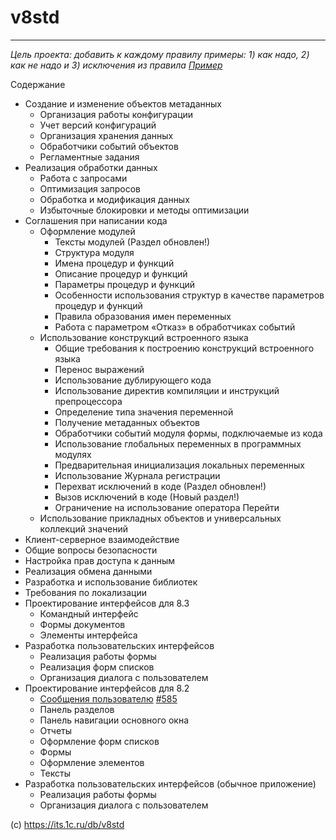 # v8std
---------------------------------------------

_Цель проекта: добавить к каждому правилу примеры: 1) как надо, 2) как не надо и 3) исключения из правила [Пример](https://github.com/rubocop/ruby-style-guide)_

Содержание

* Создание и изменение объектов метаданных
    * Организация работы конфигурации
    * Учет версий конфигураций
    * Организация хранения данных
    * Обработчики событий объектов
    * Регламентные задания
* Реализация обработки данных
    * Работа с запросами
    * Оптимизация запросов
    * Обработка и модификация данных
    * Избыточные блокировки и методы оптимизации
* Соглашения при написании кода
    * Оформление модулей
        * Тексты модулей (Раздел обновлен!)
        * Структура модуля
        * Имена процедур и функций
        * Описание процедур и функций
        * Параметры процедур и функций
        * Особенности использования структур в качестве параметров процедур и функций
        * Правила образования имен переменных
        * Работа с параметром «Отказ» в обработчиках событий
    * Использование конструкций встроенного языка
        * Общие требования к построению конструкций встроенного языка
        * Перенос выражений
        * Использование дублирующего кода
        * Использование директив компиляции и инструкций препроцессора
        * Определение типа значения переменной
        * Получение метаданных объектов
        * Обработчики событий модуля формы, подключаемые из кода
        * Использование глобальных переменных в программных модулях
        * Предварительная инициализация локальных переменных
        * Использование Журнала регистрации
        * Перехват исключений в коде (Раздел обновлен!)
        * Вызов исключений в коде (Новый раздел!)
        * Ограничение на использование оператора Перейти
    * Использование прикладных объектов и универсальных коллекций значений
* Клиент-серверное взаимодействие
* Общие вопросы безопасности
* Настройка прав доступа к данным
* Реализация обмена данными
* Разработка и использование библиотек
* Требования по локализации
* Проектирование интерфейсов для 8.3
    * Командный интерфейс
    * Формы документов
    * Элементы интерфейса
* Разработка пользовательских интерфейсов
    * Реализация работы формы
    * Реализация форм списков
    * Организация диалога с пользователем
* Проектирование интерфейсов для 8.2
    * [Сообщения пользователю](/585.md) [#585](https://its.1c.ru/db/v8std/content/585/hdoc)
    * Панель разделов
    * Панель навигации основного окна
    * Отчеты
    * Оформление форм списков
    * Формы
    * Оформление элементов
    * Тексты
* Разработка пользовательских интерфейсов (обычное приложение)
    * Реализация работы формы
    * Организация диалога с пользователем


(с) https://its.1c.ru/db/v8std
